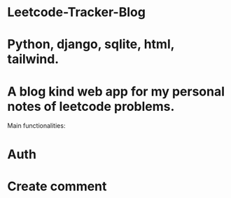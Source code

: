 # Leetcode-Tracker-Blog

# Python, django, sqlite, html, tailwind.

# A blog kind web app for my personal notes of leetcode problems.

Main functionalities:
# Auth
# Create comment
